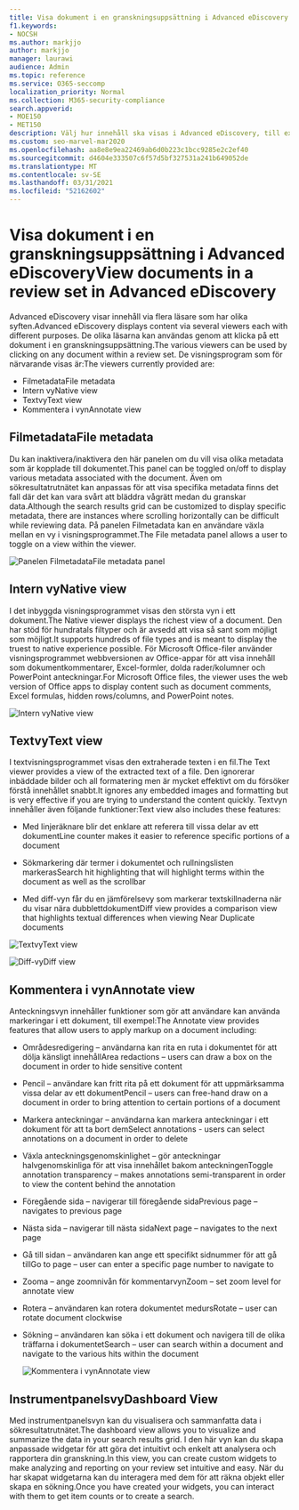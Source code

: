 ```yaml
---
title: Visa dokument i en granskningsuppsättning i Advanced eDiscovery
f1.keywords:
- NOCSH
ms.author: markjjo
author: markjjo
manager: laurawi
audience: Admin
ms.topic: reference
ms.service: O365-seccomp
localization_priority: Normal
ms.collection: M365-security-compliance
search.appverid:
- MOE150
- MET150
description: Välj hur innehåll ska visas i Advanced eDiscovery, till exempel text, anteckningar, konverterade eller ursprungliga vyn.
ms.custom: seo-marvel-mar2020
ms.openlocfilehash: aa8e8e9ea22469ab6d0b223c1bcc9285e2c2ef40
ms.sourcegitcommit: d4604e333507c6f57d5bf327531a241b649052de
ms.translationtype: MT
ms.contentlocale: sv-SE
ms.lasthandoff: 03/31/2021
ms.locfileid: "52162602"
---
```

# <a name="view-documents-in-a-review-set-in-advanced-ediscovery"></a><span data-ttu-id="78e99-103">Visa dokument i en granskningsuppsättning i Advanced eDiscovery</span><span class="sxs-lookup"><span data-stu-id="78e99-103">View documents in a review set in Advanced eDiscovery</span></span>

<span data-ttu-id="78e99-104">Advanced eDiscovery visar innehåll via flera läsare som har olika syften.</span><span class="sxs-lookup"><span data-stu-id="78e99-104">Advanced eDiscovery displays content via several viewers each with different purposes.</span></span> <span data-ttu-id="78e99-105">De olika läsarna kan användas genom att klicka på ett dokument i en granskningsuppsättning.</span><span class="sxs-lookup"><span data-stu-id="78e99-105">The various viewers can be used by clicking on any document within a review set.</span></span> <span data-ttu-id="78e99-106">De visningsprogram som för närvarande visas är:</span><span class="sxs-lookup"><span data-stu-id="78e99-106">The viewers currently provided are:</span></span>

- <span data-ttu-id="78e99-107">Filmetadata</span><span class="sxs-lookup"><span data-stu-id="78e99-107">File metadata</span></span>
- <span data-ttu-id="78e99-108">Intern vy</span><span class="sxs-lookup"><span data-stu-id="78e99-108">Native view</span></span>
- <span data-ttu-id="78e99-109">Textvy</span><span class="sxs-lookup"><span data-stu-id="78e99-109">Text view</span></span>
- <span data-ttu-id="78e99-110">Kommentera i vyn</span><span class="sxs-lookup"><span data-stu-id="78e99-110">Annotate view</span></span>

## <a name="file-metadata"></a><span data-ttu-id="78e99-111">Filmetadata</span><span class="sxs-lookup"><span data-stu-id="78e99-111">File metadata</span></span>

<span data-ttu-id="78e99-112">Du kan inaktivera/inaktivera den här panelen om du vill visa olika metadata som är kopplade till dokumentet.</span><span class="sxs-lookup"><span data-stu-id="78e99-112">This panel can be toggled on/off to display various metadata associated with the document.</span></span> <span data-ttu-id="78e99-113">Även om sökresultatrutnätet kan anpassas för att visa specifika metadata finns det fall där det kan vara svårt att bläddra vågrätt medan du granskar data.</span><span class="sxs-lookup"><span data-stu-id="78e99-113">Although the search results grid can be customized to display specific metadata, there are instances where scrolling horizontally can be difficult while reviewing data.</span></span> <span data-ttu-id="78e99-114">På panelen Filmetadata kan en användare växla mellan en vy i visningsprogrammet.</span><span class="sxs-lookup"><span data-stu-id="78e99-114">The File metadata panel allows a user to toggle on a view within the viewer.</span></span>

![<span data-ttu-id="78e99-115">Panelen Filmetadata</span><span class="sxs-lookup"><span data-stu-id="78e99-115">File metadata panel</span></span>
](../media/Reviewimage2.png)

## <a name="native-view"></a><span data-ttu-id="78e99-116">Intern vy</span><span class="sxs-lookup"><span data-stu-id="78e99-116">Native view</span></span>

<span data-ttu-id="78e99-117">I det inbyggda visningsprogrammet visas den största vyn i ett dokument.</span><span class="sxs-lookup"><span data-stu-id="78e99-117">The Native viewer displays the richest view of a document.</span></span> <span data-ttu-id="78e99-118">Den har stöd för hundratals filtyper och är avsedd att visa så sant som möjligt som möjligt.</span><span class="sxs-lookup"><span data-stu-id="78e99-118">It supports hundreds of file types and is meant to display the truest to native experience possible.</span></span> <span data-ttu-id="78e99-119">För Microsoft Office-filer använder visningsprogrammet webbversionen av Office-appar för att visa innehåll som dokumentkommentarer, Excel-formler, dolda rader/kolumner och PowerPoint anteckningar.</span><span class="sxs-lookup"><span data-stu-id="78e99-119">For Microsoft Office files, the viewer uses the web version of Office apps to display content such as document comments, Excel formulas, hidden rows/columns, and PowerPoint notes.</span></span>

![<span data-ttu-id="78e99-120">Intern vy</span><span class="sxs-lookup"><span data-stu-id="78e99-120">Native view</span></span>
](../media/Reviewimage3.png)

## <a name="text-view"></a><span data-ttu-id="78e99-121">Textvy</span><span class="sxs-lookup"><span data-stu-id="78e99-121">Text view</span></span>

<span data-ttu-id="78e99-122">I textvisningsprogrammet visas den extraherade texten i en fil.</span><span class="sxs-lookup"><span data-stu-id="78e99-122">The Text viewer provides a view of the extracted text of a file.</span></span> <span data-ttu-id="78e99-123">Den ignorerar inbäddade bilder och all formatering men är mycket effektivt om du försöker förstå innehållet snabbt.</span><span class="sxs-lookup"><span data-stu-id="78e99-123">It ignores any embedded images and formatting but is very effective if you are trying to understand the content quickly.</span></span> <span data-ttu-id="78e99-124">Textvyn innehåller även följande funktioner:</span><span class="sxs-lookup"><span data-stu-id="78e99-124">Text view also includes these features:</span></span>

  - <span data-ttu-id="78e99-125">Med linjeräknare blir det enklare att referera till vissa delar av ett dokument</span><span class="sxs-lookup"><span data-stu-id="78e99-125">Line counter makes it easier to reference specific portions of a document</span></span>

  - <span data-ttu-id="78e99-126">Sökmarkering där termer i dokumentet och rullningslisten markeras</span><span class="sxs-lookup"><span data-stu-id="78e99-126">Search hit highlighting that will highlight terms within the document as well as the scrollbar</span></span>

  - <span data-ttu-id="78e99-127">Med diff-vyn får du en jämförelsevy som markerar textskillnaderna när du visar nära dubblettdokument</span><span class="sxs-lookup"><span data-stu-id="78e99-127">Diff view provides a comparison view that highlights textual differences when viewing Near Duplicate documents</span></span>

![<span data-ttu-id="78e99-128">Textvy</span><span class="sxs-lookup"><span data-stu-id="78e99-128">Text view</span></span>
](../media/Reviewimage4.png)

![<span data-ttu-id="78e99-129">Diff-vy</span><span class="sxs-lookup"><span data-stu-id="78e99-129">Diff view</span></span>
](../media/Reviewimage5.png)

## <a name="annotate-view"></a><span data-ttu-id="78e99-130">Kommentera i vyn</span><span class="sxs-lookup"><span data-stu-id="78e99-130">Annotate view</span></span>

<span data-ttu-id="78e99-131">Anteckningsvyn innehåller funktioner som gör att användare kan använda markeringar i ett dokument, till exempel:</span><span class="sxs-lookup"><span data-stu-id="78e99-131">The Annotate view provides features that allow users to apply markup on a document including:</span></span>

  - <span data-ttu-id="78e99-132">Områdesredigering – användarna kan rita en ruta i dokumentet för att dölja känsligt innehåll</span><span class="sxs-lookup"><span data-stu-id="78e99-132">Area redactions – users can draw a box on the document in order to hide sensitive content</span></span>

  - <span data-ttu-id="78e99-133">Pencil – användare kan fritt rita på ett dokument för att uppmärksamma vissa delar av ett dokument</span><span class="sxs-lookup"><span data-stu-id="78e99-133">Pencil – users can free-hand draw on a document in order to bring attention to certain portions of a document</span></span>

  - <span data-ttu-id="78e99-134">Markera anteckningar – användarna kan markera anteckningar i ett dokument för att ta bort dem</span><span class="sxs-lookup"><span data-stu-id="78e99-134">Select annotations - users can select annotations on a document in order to delete</span></span>

  - <span data-ttu-id="78e99-135">Växla anteckningsgenomskinlighet – gör anteckningar halvgenomskinliga för att visa innehållet bakom anteckningen</span><span class="sxs-lookup"><span data-stu-id="78e99-135">Toggle annotation transparency – makes annotations semi-transparent in order to view the content behind the annotation</span></span>

  - <span data-ttu-id="78e99-136">Föregående sida – navigerar till föregående sida</span><span class="sxs-lookup"><span data-stu-id="78e99-136">Previous page – navigates to previous page</span></span>

  - <span data-ttu-id="78e99-137">Nästa sida – navigerar till nästa sida</span><span class="sxs-lookup"><span data-stu-id="78e99-137">Next page – navigates to the next page</span></span>

  - <span data-ttu-id="78e99-138">Gå till sidan – användaren kan ange ett specifikt sidnummer för att gå till</span><span class="sxs-lookup"><span data-stu-id="78e99-138">Go to page – user can enter a specific page number to navigate to</span></span>

  - <span data-ttu-id="78e99-139">Zooma – ange zoomnivån för kommentarvyn</span><span class="sxs-lookup"><span data-stu-id="78e99-139">Zoom – set zoom level for annotate view</span></span>

  - <span data-ttu-id="78e99-140">Rotera – användaren kan rotera dokumentet medurs</span><span class="sxs-lookup"><span data-stu-id="78e99-140">Rotate – user can rotate document clockwise</span></span>

  - <span data-ttu-id="78e99-141">Sökning – användaren kan söka i ett dokument och navigera till de olika träffarna i dokumentet</span><span class="sxs-lookup"><span data-stu-id="78e99-141">Search – user can search within a document and navigate to the various hits within the document</span></span>
    
    ![<span data-ttu-id="78e99-142">Kommentera i vyn</span><span class="sxs-lookup"><span data-stu-id="78e99-142">Annotate view</span></span>
    ](../media/Reviewimage1.png)

## <a name="dashboard-view"></a><span data-ttu-id="78e99-143">Instrumentpanelsvy</span><span class="sxs-lookup"><span data-stu-id="78e99-143">Dashboard View</span></span> 
<span data-ttu-id="78e99-144">Med instrumentpanelsvyn kan du visualisera och sammanfatta data i sökresultatrutnätet.</span><span class="sxs-lookup"><span data-stu-id="78e99-144">The dashboard view allows you to visualize and summarize the data in your search results grid.</span></span> <span data-ttu-id="78e99-145">I den här vyn kan du skapa anpassade widgetar för att göra det intuitivt och enkelt att analysera och rapportera din granskning.</span><span class="sxs-lookup"><span data-stu-id="78e99-145">In this view, you can create custom widgets to make analyzing and reporting on your review set intuitive and easy.</span></span> <span data-ttu-id="78e99-146">När du har skapat widgetarna kan du interagera med dem för att räkna objekt eller skapa en sökning.</span><span class="sxs-lookup"><span data-stu-id="78e99-146">Once you have created your widgets, you can interact with them to get item counts or to create a search.</span></span> 
